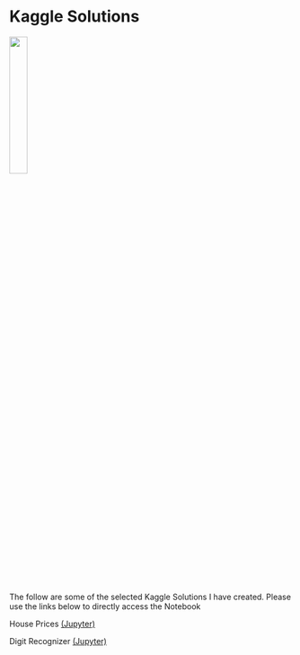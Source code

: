 # Kaggle Solutions
<IMG src='https://www.kaggle.com/static/images/logos/kaggle-logo-gray-300.png' width=25% height=25%><P>


The follow are some of the selected Kaggle Solutions I have created. Please use the links below to directly access the Notebook
 

House Prices
	<A href = 'https://github.com/michaelmorr82/Kaggle-DataSets/blob/master/House%20Prices/House%20Prices.ipynb'> (Jupyter)</A>

Digit Recognizer
<A href = 'https://github.com/michaelmorr82/Machine-Learning-Coursera-Andrew-Ng/blob/master/Exercises/Assignment%201%20-%20Linear%20regression/ex1%20-%20Python/Exercise%201%20-%20Linear%20Regression.ipynb'> (Jupyter)</A>

